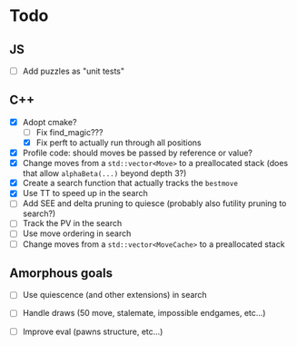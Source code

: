 # Todo

## JS
  - [ ] Add puzzles as "unit tests"

## C++
  - [x] Adopt cmake?
      - [ ] Fix find_magic???
      - [x] Fix perft to actually run through all positions
  - [x] Profile code: should moves be passed by reference or value?
  - [x] Change moves from a `std::vector<Move>` to a preallocated stack (does that allow `alphaBeta(...)` beyond depth 3?)
  - [x] Create a search function that actually tracks the `bestmove`
  - [x] Use TT to speed up in the search
  - [ ] Add SEE and delta pruning to quiesce (probably also futility pruning to search?)
  - [ ] Track the PV in the search
  - [ ] Use move ordering in search
  - [ ] Change moves from a `std::vector<MoveCache>` to a preallocated stack

## Amorphous goals
  - [ ] Use quiescence (and other extensions) in search
  - [ ] Handle draws (50 move, stalemate, impossible endgames, etc...)
  - [ ] Improve eval (pawns structure, etc...)

